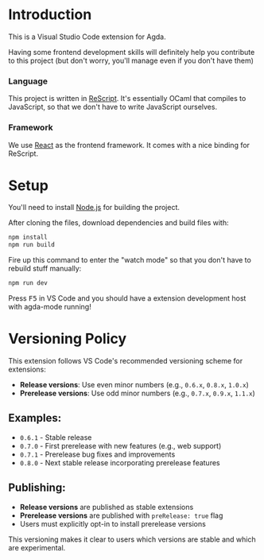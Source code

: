 # Introduction

This is a Visual Studio Code extension for Agda. 

Having some frontend development skills will definitely help you contribute to this project (but don't worry, you'll manage even if you don't have them)

### Language

This project is written in [ReScript](https://rescript-lang.org/). It's essentially OCaml that compiles to JavaScript, so that we don't have to write JavaScript ourselves. 

### Framework

We use [React](https://rescript-lang.org/docs/react/latest/introduction) as the frontend framework. It comes with a nice binding for ReScript.

# Setup

You'll need to install [Node.js](https://nodejs.org/) for building the project. 

After cloning the files, download dependencies and build files with:

```bash
npm install 
npm run build
```

Fire up this command to enter the "watch mode" so that you don't have to rebuild stuff manually:

```bash 
npm run dev
```

Press <kbd>F5</kbd> in VS Code and you should have a extension development host with agda-mode running!

# Versioning Policy

This extension follows VS Code's recommended versioning scheme for extensions:

- **Release versions**: Use even minor numbers (e.g., `0.6.x`, `0.8.x`, `1.0.x`)
- **Prerelease versions**: Use odd minor numbers (e.g., `0.7.x`, `0.9.x`, `1.1.x`)

## Examples:
- `0.6.1` - Stable release
- `0.7.0` - First prerelease with new features (e.g., web support)
- `0.7.1` - Prerelease bug fixes and improvements
- `0.8.0` - Next stable release incorporating prerelease features

## Publishing:
- **Release versions** are published as stable extensions
- **Prerelease versions** are published with `preRelease: true` flag
- Users must explicitly opt-in to install prerelease versions

This versioning makes it clear to users which versions are stable and which are experimental.

